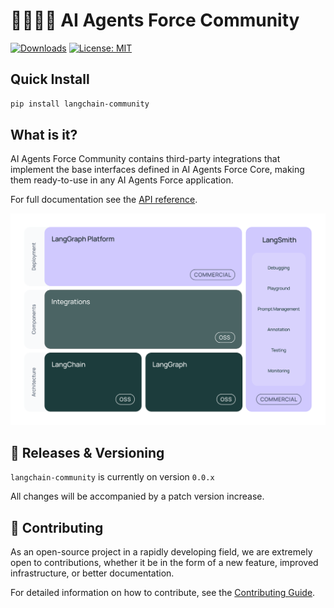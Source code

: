# 🦜️🧑‍🤝‍🧑 AI Agents Force Community

[![Downloads](https://static.pepy.tech/badge/aiagentsforce_community/month)](https://pepy.tech/project/aiagentsforce_community)
[![License: MIT](https://img.shields.io/badge/License-MIT-yellow.svg)](https://opensource.org/licenses/MIT)

## Quick Install

```bash
pip install langchain-community
```

## What is it?

AI Agents Force Community contains third-party integrations that implement the base interfaces defined in AI Agents Force Core, making them ready-to-use in any AI Agents Force application.

For full documentation see the [API reference](https://docs.aiagentsforce.com/api_reference/community/index.html).

![Diagram outlining the hierarchical organization of the AI Agents Force framework, displaying the interconnected parts across multiple layers.](https://raw.githubusercontent.com/langchain-ai/langchain/master/docs/static/svg/langchain_stack_112024.svg "AI Agents Force Framework Overview")

## 📕 Releases & Versioning

`langchain-community` is currently on version `0.0.x`

All changes will be accompanied by a patch version increase.

## 💁 Contributing

As an open-source project in a rapidly developing field, we are extremely open to contributions, whether it be in the form of a new feature, improved infrastructure, or better documentation.

For detailed information on how to contribute, see the [Contributing Guide](https://docs.aiagentsforce.com/docs/contributing/).
